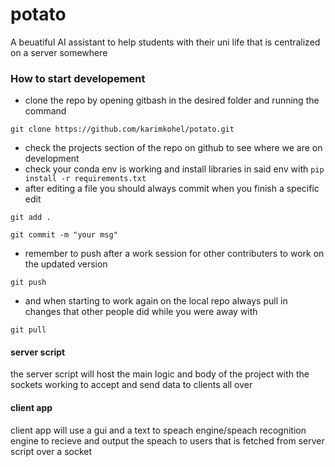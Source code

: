 # potato
A  beuatiful AI assistant to help students with their uni life that is centralized on a server somewhere

### How to start developement
 - clone the repo by opening gitbash in the desired folder and running the command 
 
`git clone https://github.com/karimkohel/potato.git`

 - check the projects section of the repo on github to see where we are on development
 - check your conda env is working and install libraries in said env with `pip install -r requirements.txt`
 - after editing a file you should always commit when you finish a specific edit

`git add .`

`git commit -m "your msg"`

 - remember to push after a work session for other contributers to work on the updated version

`git push`

 - and when starting to work again on the local repo always pull in changes that other people did while you were away with

`git pull`

#### server script
the server script will host the main logic and body of the project with the sockets working to accept and send data to clients all over

#### client app
client app will use a gui and a text to speach engine/speach recognition engine to recieve and output the speach to users that is fetched from server script over a socket
